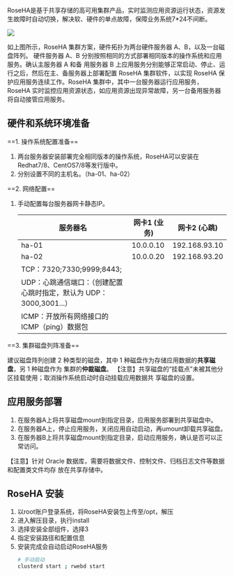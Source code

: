 

RoseHA是基于共享存储的高可用集群产品，实时监测应用资源运行状态，资源发生故障时自动切换，解决软、硬件的单点故障，保障业务系统7*24不间断。

![](image-20221127210442755-20230610173810-xjvo6fh.png)

如上图所示，RoseHA 集群方案，硬件拓扑为两台硬件服务器 A、B，以及一台磁盘阵列。 硬件服务器 A、B 分别按照相同的方式部署相同版本的操作系统和应用服务。确认主服务器 A 和备 用服务器 B 上应用服务分别能够正常启动、停止、运行之后，然后在主、备服务器上部署配置 RoseHA 集群软件，以实现 RoseHA 保护应用服务连续工作。RoseHA 集群中，其中一台服务器运行应用服务， RoseHA 实时监控应用资源状态，如应用资源出现异常故障，另一台备用服务器将自动接管应用服务。

## 硬件和系统环境准备

==1. 操作系统配置准备==

1. 两台服务器安装部署完全相同版本的操作系统，RoseHA可以安装在Redhat7/8、CentOS7/8等发行版中。
2. 分别设置不同的主机名。（ha-01、ha-02）

==2. 网络配置==

1. 手动配置每台服务器网卡静态IP。

   |服务器名|网卡1 (业务)|网卡2 (心跳)|
   | -------------------------------------------------------------------| ------------| -------------|
   |ha-01|10.0.0.10|192.168.93.10|
   |ha-02|10.0.0.20|192.168.93.20|
   |TCP：7320;7330;9999;8443;|||
   |UDP：心跳通信端口：（创建配置心跳时指定，默认为 UDP：3000,3001...）|||
   |ICMP：开放所有网络接口的 ICMP（ping）数据包|||

==3. 集群磁盘列阵准备==

建议磁盘阵列创建 2 种类型的磁盘，其中 1 种磁盘作为存储应用数据的**共享磁盘**，另 1 种磁盘作为 集群的**仲裁磁盘**。
【注意】共享磁盘的“挂载点”未被其他分区挂载使用；取消操作系统启动时自动挂载应用数据共 享磁盘的设置。

## 应用服务部署

1. 在服务器A上将共享磁盘mount到指定目录，应用服务部署到共享磁盘中。
2. 在服务器A上，停止应用服务，关闭应用自动启动，再umount卸载共享磁盘。
3. 在服务器B上将共享磁盘mount到指定目录，启动应用服务，确认是否可以正常访问。

【注意】针对 Oracle 数据库，需要将数据文件、控制文件、归档日志文件等数据和配置类文件均存 放在共享存储中。

## RoseHA 安装

1. 以root账户登录系统，将RoseHA安装包上传至/opt，解压
2. 进入解压目录，执行install
3. 选择安装全部组件，选择3
4. 指定安装路径和配置信息
5. 安装完成会自动启动RoseHA服务
   ```bash
   # 手动启动
   clusterd start ; rwebd start
   ```
